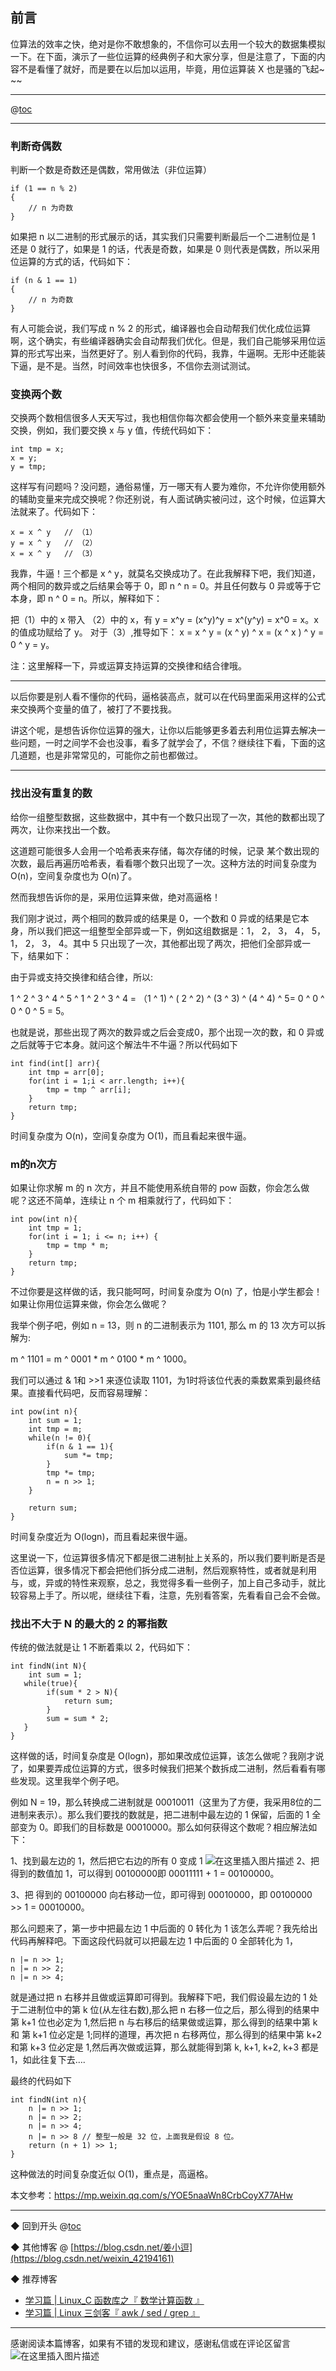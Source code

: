 ## 前言

位算法的效率之快，绝对是你不敢想象的，不信你可以去用一个较大的数据集模拟一下。在下面，演示了一些位运算的经典例子和大家分享，但是注意了，下面的内容不是看懂了就好，而是要在以后加以运用，毕竟，用位运算装 X 也是骚的飞起~ ~~

------

@[toc]( )

------

### 判断奇偶数

判断一个数是奇数还是偶数，常用做法（非位运算）

```
if (1 == n % 2)
{
	// n 为奇数
}
```

如果把 n 以二进制的形式展示的话，其实我们只需要判断最后一个二进制位是 1 还是 0 就行了，如果是 1 的话，代表是奇数，如果是 0 则代表是偶数，所以采用位运算的方式的话，代码如下：

```
if (n & 1 == 1)
{
	// n 为奇数
}
```

有人可能会说，我们写成 n % 2 的形式，编译器也会自动帮我们优化成位运算啊，这个确实，有些编译器确实会自动帮我们优化。但是，我们自己能够采用位运算的形式写出来，当然更好了。别人看到你的代码，我靠，牛逼啊。无形中还能装下逼，是不是。当然，时间效率也快很多，不信你去测试测试。

### 变换两个数

交换两个数相信很多人天天写过，我也相信你每次都会使用一个额外来变量来辅助交换，例如，我们要交换 x 与 y 值，传统代码如下：

```
int tmp = x;
x = y;
y = tmp;
```

这样写有问题吗？没问题，通俗易懂，万一哪天有人要为难你，不允许你使用额外的辅助变量来完成交换呢？你还别说，有人面试确实被问过，这个时候，位运算大法就来了。代码如下：

```
x = x ^ y   // （1）
y = x ^ y   // （2）
x = x ^ y   // （3）
```

我靠，牛逼！三个都是 x ^ y，就莫名交换成功了。在此我解释下吧，我们知道，两个相同的数异或之后结果会等于 0，即 n ^ n = 0。并且任何数与 0 异或等于它本身，即 n ^ 0 = n。所以，解释如下：

把（1）中的 x 带入 （2）中的 x，有
y = x^y = (x^y)^y = x^(y^y) = x^0 = x。x 的值成功赋给了 y。
对于（3）,推导如下：
x = x ^ y = (x ^ y) ^ x = (x ^ x ) ^ y = 0 ^ y = y。

注：这里解释一下，异或运算支持运算的交换律和结合律哦。

------

以后你要是别人看不懂你的代码，逼格装高点，就可以在代码里面采用这样的公式来交换两个变量的值了，被打了不要找我。

讲这个呢，是想告诉你位运算的强大，让你以后能够更多着去利用位运算去解决一些问题，一时之间学不会也没事，看多了就学会了，不信？继续往下看，下面的这几道题，也是非常常见的，可能你之前也都做过。

------

### 找出没有重复的数

给你一组整型数据，这些数据中，其中有一个数只出现了一次，其他的数都出现了两次，让你来找出一个数。

这道题可能很多人会用一个哈希表来存储，每次存储的时候，记录 某个数出现的次数，最后再遍历哈希表，看看哪个数只出现了一次。这种方法的时间复杂度为 O(n)，空间复杂度也为 O(n)了。

然而我想告诉你的是，采用位运算来做，绝对高逼格！

我们刚才说过，两个相同的数异或的结果是 0，一个数和 0 异或的结果是它本身，所以我们把这一组整型全部异或一下，例如这组数据是：1，  2，  3，  4，  5，  1，  2，  3，  4。其中 5 只出现了一次，其他都出现了两次，把他们全部异或一下，结果如下：

由于异或支持交换律和结合律，所以:

1 ^ 2 ^ 3 ^ 4 ^ 5 ^ 1 ^ 2 ^ 3 ^ 4 = （1 ^ 1) ^ ( 2 ^ 2) ^ (3 ^ 3) ^ (4 ^ 4) ^ 5= 0 ^ 0 ^ 0 ^ 0 ^ 5 = 5。

也就是说，那些出现了两次的数异或之后会变成0，那个出现一次的数，和 0 异或之后就等于它本身。就问这个解法牛不牛逼？所以代码如下

```
int find(int[] arr){
    int tmp = arr[0];
    for(int i = 1;i < arr.length; i++){
        tmp = tmp ^ arr[i];
    }
    return tmp;
}
```

时间复杂度为 O(n)，空间复杂度为 O(1)，而且看起来很牛逼。

### m的n次方

如果让你求解 m 的 n 次方，并且不能使用系统自带的 pow 函数，你会怎么做呢？这还不简单，连续让 n 个 m 相乘就行了，代码如下：

```
int pow(int n){
    int tmp = 1;
    for(int i = 1; i <= n; i++) {
        tmp = tmp * m;
    }
    return tmp;
}
```

不过你要是这样做的话，我只能呵呵，时间复杂度为 O(n) 了，怕是小学生都会！如果让你用位运算来做，你会怎么做呢？

我举个例子吧，例如 n = 13，则 n 的二进制表示为 1101, 那么 m 的 13 次方可以拆解为:

m ^ 1101 = m ^ 0001 *  m ^ 0100 *  m ^ 1000。

我们可以通过 & 1和 >>1 来逐位读取 1101，为1时将该位代表的乘数累乘到最终结果。直接看代码吧，反而容易理解：

```
int pow(int n){
    int sum = 1;
    int tmp = m;
    while(n != 0){
        if(n & 1 == 1){
            sum *= tmp;
        }
        tmp *= tmp;
        n = n >> 1;
    }

    return sum;
}
```

时间复杂度近为 O(logn)，而且看起来很牛逼。

这里说一下，位运算很多情况下都是很二进制扯上关系的，所以我们要判断是否是否位运算，很多情况下都会把他们拆分成二进制，然后观察特性，或者就是利用与，或，异或的特性来观察，总之，我觉得多看一些例子，加上自己多动手，就比较容易上手了。所以呢，继续往下看，注意，先别看答案，先看看自己会不会做。

### 找出不大于 N 的最大的 2 的幂指数

传统的做法就是让 1 不断着乘以 2，代码如下：

```
int findN(int N){
    int sum = 1;
   while(true){
        if(sum * 2 > N){
            return sum;
        }
        sum = sum * 2;
   }
}
```

这样做的话，时间复杂度是 O(logn)，那如果改成位运算，该怎么做呢？我刚才说了，如果要弄成位运算的方式，很多时候我们把某个数拆成二进制，然后看看有哪些发现。这里我举个例子吧。

例如 N = 19，那么转换成二进制就是 00010011（这里为了方便，我采用8位的二进制来表示）。那么我们要找的数就是，把二进制中最左边的 1 保留，后面的 1 全部变为 0。即我们的目标数是 00010000。那么如何获得这个数呢？相应解法如下：

1、找到最左边的 1，然后把它右边的所有 0 变成 1
![在这里插入图片描述](https://img-blog.csdnimg.cn/20200329151927489.png?x-oss-process=image/watermark,type_ZmFuZ3poZW5naGVpdGk,shadow_10,text_aHR0cHM6Ly9ibG9nLmNzZG4ubmV0L3dlaXhpbl80MjE5NDE2MQ==,size_16,color_FFFFFF,t_70)
2、把得到的数值加 1，可以得到 00100000即 00011111 + 1 = 00100000。

3、把 得到的 00100000 向右移动一位，即可得到 00010000，即 00100000 >> 1 = 00010000。

那么问题来了，第一步中把最左边 1 中后面的 0 转化为 1 该怎么弄呢？我先给出代码再解释吧。下面这段代码就可以把最左边 1 中后面的 0 全部转化为 1，

```
n |= n >> 1;
n |= n >> 2;
n |= n >> 4;

```

就是通过把 n 右移并且做或运算即可得到。我解释下吧，我们假设最左边的 1 处于二进制位中的第 k 位(从左往右数),那么把 n 右移一位之后，那么得到的结果中第 k+1 位也必定为 1,然后把 n 与右移后的结果做或运算，那么得到的结果中第 k 和 第 k+1 位必定是 1;同样的道理，再次把 n 右移两位，那么得到的结果中第 k+2 和第 k+3 位必定是 1,然后再次做或运算，那么就能得到第 k, k+1, k+2, k+3 都是 1，如此往复下去….

最终的代码如下

```
int findN(int n){
    n |= n >> 1;
    n |= n >> 2;
    n |= n >> 4;
    n |= n >> 8 // 整型一般是 32 位，上面我是假设 8 位。
    return (n + 1) >> 1;
}

```

这种做法的时间复杂度近似 O(1)，重点是，高逼格。

本文参考：https://mp.weixin.qq.com/s/YOE5naaWn8CrbCoyX77AHw



------



◆ 回到开头 
@[toc]( )

◆ 其他博客 @ [https://blog.csdn.net/姜小逗](https://blog.csdn.net/weixin_42194161)

◆ 推荐博客

- [学习篇 | Linux_C 函数库之『 数学计算函数 』](https://blog.csdn.net/weixin_42194161/article/details/106026222)
- [学习篇 | Linux 三剑客『 awk / sed / grep 』](https://blog.csdn.net/weixin_42194161/article/details/105733509)



------

 感谢阅读本篇博客，如果有不错的发现和建议，感谢私信或在评论区留言
 ![在这里插入图片描述](https://img-blog.csdnimg.cn/20200424165249825.jpeg#pic_center)